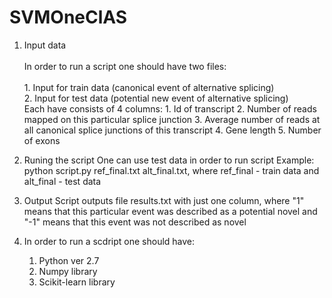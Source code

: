 SVMOneClAS
==========
1. Input data <br/>  
	In order to run a script one should have two files:<br/>  
		1. Input for train data (canonical event of alternative splicing)  
		2. Input for test data (potential new event of alternative splicing)  
	Each have consists of 4 columns:
		1. Id of transcript
		2. Number of reads mapped on this particular splice junction
		3. Average number of reads at all canonical splice junctions of this transcript
		4. Gene length
		5. Number of exons

2. Runing the script
	One can use test data in order to run script
	Example:
		python script.py ref_final.txt alt_final.txt, where ref_final - train data and alt_final - test data

3. Output
	Script outputs file results.txt with just one column, where "1" means that this particular event was described as a potential novel and "-1" means that this event was not described as novel

4. In order to run a scdript one should have:
	1. Python ver 2.7
	2. Numpy library
	3. Scikit-learn library 
